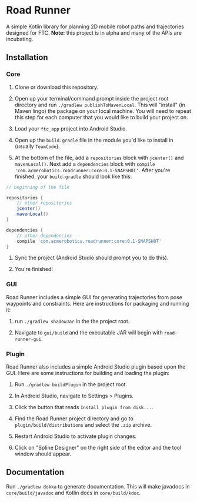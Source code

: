 # Road Runner

A simple Kotlin library for planning 2D mobile robot paths and trajectories designed for FTC. **Note:** this project is in alpha and many of the APIs are incubating.

## Installation

### Core

1. Clone or download this repository.

1. Open up your terminal/command prompt inside the project root directory and run `./gradlew publishToMavenLocal`. This will "install" (in Maven lingo) the package on your local machine. You will need to repeat this step for each computer that you would like to build your project on.

1. Load your `ftc_app` project into Android Studio.

1. Open up the `build.gradle` file in the module you'd like to install in (usually `TeamCode`).

1. At the bottom of the file, add a `repositories` block with `jcenter()` and `mavenLocal()`. Next add a `dependencies` block with `compile 'com.acmerobotics.roadrunner:core:0.1-SNAPSHOT'`. After you're finished, your `build.gradle` should look like this:

```groovy
// beginning of the file

repositories {
    // other repositories
    jcenter()
    mavenLocal()
}

dependencies {
    // other dependencies
    compile 'com.acmerobotics.roadrunner:core:0.1-SNAPSHOT'
}
```

1. Sync the project (Android Studio should prompt you to do this).

1. You're finished!

### GUI

Road Runner includes a simple GUI for generating trajectories from pose waypoints and constraints. Here are instructions for packaging and running it:

1. run `./gradlew shadowJar` in the the project root.

1. Navigate to `gui/build` and the executable JAR will begin with `road-runner-gui`.

### Plugin

Road Runner also includes a simple Android Studio plugin based upon the GUI. Here are some instructions for building and loading the plugin:

1. Run `./gradlew buildPlugin` in the project root.

1. In Android Studio, navigate to Settings > Plugins.

1. Click the button that reads `Install plugin from disk...`.

1. Find the Road Runner project directory and go to `plugin/build/distributions` and select the `.zip` archive.

1. Restart Android Studio to activate plugin changes.

1. Click on "Spline Designer" on the right side of the editor and the tool window should appear.

## Documentation

Run `./gradlew dokka` to generate documentation. This will make javadocs in `core/build/javadoc` and Kotlin docs in `core/build/kdoc`.